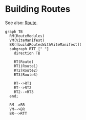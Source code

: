 # Building Routes

See also: [Route](/docs/api/route).

```mermaid
graph TB
  RM(RouteModules)
  VM(ViteManifest)
  BR([buildRoutesWithViteManifest])
  subgraph RTT [" "]
    direction TB

    RT(Route)
    RT1(Route1)
    RT2(Route2)
    RT3(Route3)

    RT-->RT1
    RT-->RT2
    RT2-->RT3
  end;

  RM-->BR
  VM-->BR
  BR-->RTT
```
